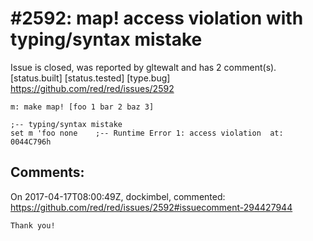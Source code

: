 
#2592: map! access violation with typing/syntax mistake
================================================================================
Issue is closed, was reported by gltewalt and has 2 comment(s).
[status.built] [status.tested] [type.bug]
<https://github.com/red/red/issues/2592>

```
m: make map! [foo 1 bar 2 baz 3]

;-- typing/syntax mistake
set m 'foo none    ;-- Runtime Error 1: access violation  at: 0044C796h
```


Comments:
--------------------------------------------------------------------------------

On 2017-04-17T08:00:49Z, dockimbel, commented:
<https://github.com/red/red/issues/2592#issuecomment-294427944>

    Thank you!

